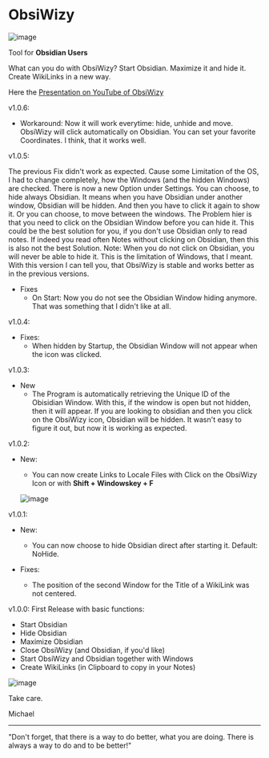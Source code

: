 # ObsiWizy
![image](https://user-images.githubusercontent.com/39479918/197396967-831d7f63-d61d-43df-b153-73db1a9375fc.png)

Tool for **Obsidian Users**

What can you do with ObsiWizy?
Start Obsidian. Maximize it and hide it.
Create WikiLinks in a new way.

Here the [Presentation on YouTube of ObsiWizy](https://youtu.be/EJETt-5DSP8)

v1.0.6:
- Workaround: Now it will work everytime: hide, unhide and move. ObsiWizy will click automatically on Obsidian. You can set your favorite Coordinates. I think, that it works well.

v1.0.5:

The previous Fix didn't work as expected.
Cause some Limitation of the OS, I had to change completely, how the Windows (and the hidden Windows) are checked.
There is now a new Option under Settings.
You can choose, to hide always Obsidian. It means when you have Obsidian under another window, Obsidian will be hidden. And then you have to click it again to show it.
Or you can choose, to move between the windows. The Problem hier is that you need to click on the Obsidian Window before you can hide it. This could be the best solution for you, if you don't use Obsidian only to read notes. If indeed you read often Notes without clicking on Obsidian, then this is also not the best Solution.
Note: When you do not click on Obsidian, you will never be able to hide it. This is the limitation of Windows, that I meant.
With this version I can tell you, that ObsiWizy is stable and works better as in the previous versions.

- Fixes
  - On Start: Now you do not see the Obsidian Window hiding anymore. That was something that I didn't like at all.

v1.0.4:
- Fixes:
  - When hidden by Startup, the Obsidian Window will not appear when the icon was clicked.

v1.0.3:
- New
  - The Program is automatically retrieving the Unique ID of the Obisidian Window. With this, if the window is open but not hidden, then it will appear. If you are looking to obsidian and then you click on the ObsiWizy icon, Obsidian will be hidden. It wasn't easy to figure it out, but now it is working as expected.

v1.0.2:
- New:
  - You can now create Links to Locale Files with Click on the ObsiWizy Icon or with **Shift + Windowskey + F**
  
  ![image](https://user-images.githubusercontent.com/39479918/198104953-db4fd022-0e5a-4f2b-9fb4-ef8d8a55abb7.png)

v1.0.1:
- New:
  - You can now choose to hide Obsidian direct after starting it. Default: NoHide.

- Fixes:
  - The position of the second Window for the Title of a WikiLink was not centered.

v1.0.0: First Release with basic functions:
- Start Obsidian
- Hide Obsidian
- Maximize Obsidian
- Close ObsiWizy (and Obsidian, if you'd like)
- Start ObsiWizy and Obsidian together with Windows
- Create WikiLinks (in Clipboard to copy in your Notes)

![image](https://user-images.githubusercontent.com/39479918/197417492-c25e6070-6d6e-4ef6-9cc1-6e5153f12361.png)


Take care.

Michael

---
"Don't forget, that there is a way to do better, what you are doing. There is always a way to do and to be better!"
